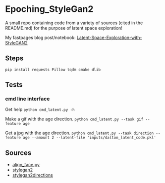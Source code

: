 # Epoching_StyleGan2
A small repo containing code from a variety of sources (cited in the README.md) for the purpose of latent space exploration!

My fastpages blog post/notebook: [Latent-Space-Exploration-with-StyleGAN2](https://amarsaini.github.io/Epoching-Blog/jupyter/2020/08/10/Latent-Space-Exploration-with-StyleGAN2.html)

## Steps

`pip install requests Pillow tqdm cmake dlib`

## Tests

### cmd line interface

Get help
`python cmd_latent.py -h`

Make a gif with the age direction.
`python cmd_latent.py --task gif --feature age`

Get a jpg with the age direction.
`python cmd_latent.py --task direction --feature age --amount 2 --latent-file 'inputs/dalton_latent_code.pkl'`

## Sources

- [align_face.py](https://gist.github.com/lzhbrian/bde87ab23b499dd02ba4f588258f57d5)
- [stylegan2](https://github.com/NVlabs/stylegan2)
- [stylegan2directions](https://twitter.com/robertluxemburg/status/1207087801344372736)
